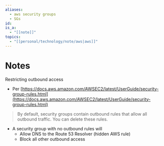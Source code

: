 ```yaml
---
aliases:
  - aws security groups
  - SGs
id: 
is_a:
  - "[[note]]"
topics:
  - "[[personal/technology/note/aws|aws]]"
---
```

# Notes
Restricting outbound access
- Per [https://docs.aws.amazon.com/AWSEC2/latest/UserGuide/security-group-rules.html](https://docs.aws.amazon.com/AWSEC2/latest/UserGuide/security-group-rules.html)
> By default, security groups contain outbound rules that allow all outbound traffic. You can delete these rules.
- A security group with no outbound rules will
	- Allow DNS to the Route 53 Resolver (hidden AWS rule)
	- Block all other outbound access
